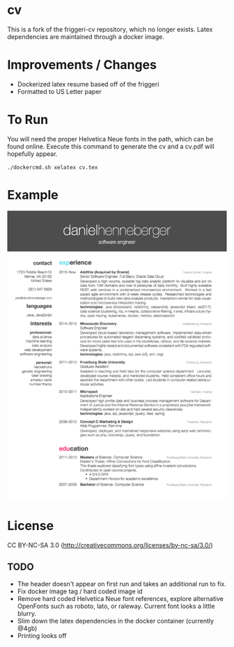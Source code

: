 # cv
This is a fork of the friggeri-cv repository, which no longer exists. Latex dependencies are maintained through a docker image.

# Improvements / Changes
 - Dockerized latex resume based off of the friggeri
 - Formatted to US Letter paper

# To Run
You will need the proper Helvetica Neue fonts in the path, which can be found online. Execute this command to generate the cv and a cv.pdf will hopefully appear.
```
./dockercmd.sh xelatex cv.tex
```

# Example
![Image of CV](/sample.png)

# License
CC BY-NC-SA 3.0 (http://creativecommons.org/licenses/by-nc-sa/3.0/)

## TODO
 - The header doesn't appear on first run and takes an additional run to fix.
 - Fix docker image tag / hard coded image id
 - Remove hard coded Helvetica Neue font references, explore alternative OpenFonts such as roboto, lato, or raleway. Current font looks a little blurry.
 - Slim down the latex dependencies in the docker container (currently @4gb)
 - Printing looks off